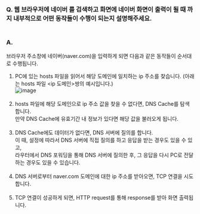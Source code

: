 ### Q. 웹 브라우저에 네이버 를 검색하고 화면에 네이버 화면이 출력이 될 때 까지 내부적으로 어떤 동작들이 수행이 되는지 설명해주세요. <br/><br/>

### A.
브라우저 주소창에 네이버(naver.com)을 입력하게 되면 다음과 같은 동작들이 순서대로 수행됩니다. <br/>
1. PC에 있는 hosts 파일을 읽어서 해당 도메인에 일치하는 ip 주소를 찾습니다. (아래는 hosts 파일 <ip 도메인>쌍의 예시입니다.) <br/>
  ![image](https://user-images.githubusercontent.com/53833541/191201545-61de648d-b1e3-4f66-85dc-59b33edc4aee.png) <br/><br/>
2. hosts 파일에 해당 도메인으로 ip 주소 값을 찾을 수 없다면, DNS Cache를 탐색합니다. <br/>
   만약 DNS Cache에 유효기간 내 정보가 있다면 해당 값을 불러오게 됩니다. <br/><br/>
3. DNS Cache에도 데이터가 없다면, DNS 서버에 질의를 합니다. <br/>
   이 때, 설정에 따라서 DNS 서버에 직접 질의를 하고 응답을 받는 경우도 있을 수 있고, <br/>
   라우터에서 DNS 포워딩을 통해 DNS 서버에 질의한 후, 그 응답을 다시 PC로 전달하는 경우도 있을 수 있습니다. <br/><br/>
4. DNS 서버로부터 naver.com 도메인에 대한 ip 주소를 받아오면, TCP 연결을 시도합니다. <br/><br/>
5. TCP 연결이 성공하게 되면, HTTP request를 통해 response를 받아 화면 출력됩니다.

